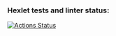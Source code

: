 ### Hexlet tests and linter status:
[![Actions Status](https://github.com/skostychev/python-project-lvl1/workflows/hexlet-check/badge.svg)](https://github.com/skostychev/python-project-lvl1/actions)